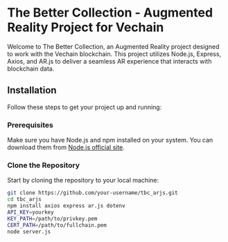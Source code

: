 # The Better Collection - Augmented Reality Project for Vechain

Welcome to The Better Collection, an Augmented Reality project designed to work with the Vechain blockchain. This project utilizes Node.js, Express, Axios, and AR.js to deliver a seamless AR experience that interacts with blockchain data.

## Installation

Follow these steps to get your project up and running:

### Prerequisites

Make sure you have Node.js and npm installed on your system. You can download them from [Node.js official site](https://nodejs.org/).

### Clone the Repository

Start by cloning the repository to your local machine:

```bash
git clone https://github.com/your-username/tbc_arjs.git
cd tbc_arjs
npm install axios express ar.js dotenv
API_KEY=yourkey
KEY_PATH=/path/to/privkey.pem
CERT_PATH=/path/to/fullchain.pem
node server.js
